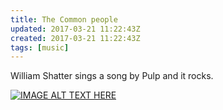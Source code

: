 ```yaml
---
title: The Common people
updated: 2017-03-21 11:22:43Z
created: 2017-03-21 11:22:43Z
tags: [music]
---
```


William Shatter sings a song by Pulp and it rocks.

[![IMAGE ALT TEXT HERE](https://img.youtube.com/vi/ainyK6fXku0/0.jpg)](https://www.youtube.com/watch?v=ainyK6fXku0)

